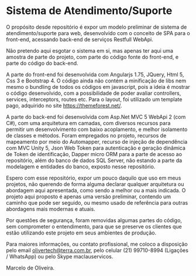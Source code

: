 # Sistema de Atendimento/Suporte

O propósito desde repositório é expor um modelo preliminar de sistema de atendimento/suporte para web, desenvolvido com o conceito de SPA para o front-end, acessando back-end de serviços Restfull WebApi.

Não pretendo aqui esgotar o sistema em si, mas apenas ter aqui uma amostra de parte do projeto, com parte do código fonte do front-end, e parte do código do back-end. 

A parte do front-end foi desenvolvida com Angularjs 1.75, JQuery, Html 5, Css 3 e Bootstrap 4. O código ainda não contém a minificação de libs nem mesmo o bundling de todos os códigos em javascript, pois a ideia é mostrar o código desenvolvido, com a possibilidade de poder avaliar controllers, services, interceptors, routes etc. Para o layout, foi utilizado um template pago, adquirido no site https://themeforest.net/.

A parte do back-end foi desenvolvida com Asp.Net MVC 5 WebApi 2 (com C#), com uma arquitetura em camadas, com diversos recursos para permitir um desenvolvimento com baixo acoplamento, e melhor isolamento de classes e métodos. Foram empregados no projeto, recursos de mapeamento por meio do Automapper, recurso de injeção de dependência com MVC Unity 5, Json Web Token para autenticação e geração dinâmica de Token de identificação, Dapper micro ORM para a parte de acesso ao repositório, além do banco de dados SQL Server, não estando a parte da modelagem e entidades do banco, exposto nesse repositório.

Espero com esse repositório, expor um pouco daquilo que uso em meus projetos, não querendo de forma alguma declarar qualquer arquitetura ou abordagem aqui apresentada, como sendo a melhor ou a mais indicada. O projeto aqui proposto é apenas uma versão preliminar, contendo um caminho que pode ser seguido, ou mesmo usado de referência para outras abordagens mais modernas e atuais. 

Por questões de segurança, foram removidas algumas partes do código, sem comprometer o entendimento, para que se preserve os clientes que estão utilizando este projeto em seus ambientes de produção.

Para maiores informações, ou contato profissional, me coloco a disposição pelo email olivertech@terra.com.br, pelo celular (21) 99710-8994 (Ligações / WhatsApp) ou pelo Skype maclauservicos.

Marcelo de Oliveira.
